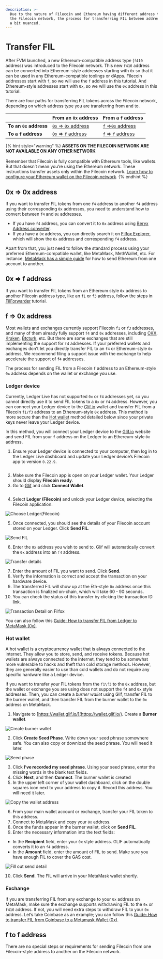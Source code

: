 ```yaml
---
description: >-
  Due to the nature of Filecoin and Ethereum having different address types in
  the Filecoin network, the process for transferring FIL between addresses can be
  a bit nuanced.
---
```


# Transfer FIL

After FVM launched, a new Ethereum-compatible address type (`f410` address) was introduced to the Filecoin network. This new `f410` address can be converted into Ethereum-style addresses starting with `0x` so that it can be used in any Ethereum-compatible toolings or dApps. Filecoin addresses start with `f`, so we will use the `f` address in this tutorial. And Ethereum-style addresses start with `0x`, so we will use the `0x` address in this tutorial.

There are four paths for transferring FIL tokens across the Filecoin network, depending on which address type you are transferring from and to.

|                        | From an `0x` address                                                                                                | From a `f` address                                                                                       |
| ---------------------- | ------------------------------------------------------------------------------------------------------------------- | -------------------------------------------------------------------------------------------------------- |
| **To an `0x` address** | [`0x` => `0x` address](https://docs.filecoin.io/basics/assets/transfer-fil/#eth-style-address-to-eth-style-address) | [`f` =>`0x` address](https://docs.filecoin.io/basics/assets/transfer-fil/#filecoin-to-eth-style-address) |
| **To a `f` address**   | [`0x` => `f` address](https://docs.filecoin.io/basics/assets/transfer-fil/#eth-style-address-to-filecoin)           | [`f` => `f` address](https://docs.filecoin.io/basics/assets/transfer-fil/#filecoin-to-filecoin)          |

{% hint style="warning" %}
**ASSETS ON THE FILECOIN NETWORK ARE NOT AVAILABLE ON ANY OTHER NETWORK**\
\
Remember that Filecoin is fully compatible with Ethereum tools, like wallets. But that doesn’t mean you’re using the Ethereum network. These instructions transfer assets only within the Filecoin network. [Learn how to configure your Ethereum wallet on the Filecoin network](https://docs.filecoin.io/basics/assets/metamask-setup/).
{% endhint %}

## 0x => 0x address

If you want to transfer FIL tokens from one `f4` address to another `f4` address using their corresponding `0x` addresses, you need to understand how to convert between `f4` and `0x` addresses.

* If you have `f4` address, you can convert it to `0x` address using [Beryx Address converter](https://beryx.zondax.ch/address\_converter).
* If you have a `0x` address, you can directly search it on [Filfox Explorer](https://filfox.info/en), which will show the `0x` address and corresponding `f4` address.

Apart from that, you just need to follow the standard process using your preferred Ethereum-compatible wallet, like MetaMask, MethWallet, etc. For instance, [MetaMask has a simple guide](https://support.metamask.io/hc/en-us/articles/360015488931-How-to-send-tokens-from-your-MetaMask-wallet) for how to send Ethereum from one account to another.

## 0x => f address

If you want to transfer FIL tokens from an Ethereum style `0x` address to another Filecoin address type, like an `f1` or `f3` address, follow the steps in [FilForwarder](../../smart-contracts/filecoin-evm-runtime/filforwarder.md) tutorial.

## f => 0x address

Most wallets and exchanges currently support Filecoin `f1` or `f3` addresses, and many of them already fully support `f4` and `0x` addresses, including [OKX](https://www.okx.com/markets/prices/filecoin-fil), [Kraken](https://www.kraken.com/), [Btcturk](https://www.btcturk.com/), etc. But there are some exchanges that are still implementing the support for `f4` addresses. If your preferred wallets and exchanges don’t let you directly transfer FIL to an `f4` or Ethereum-style `0x` address, We recommend filing a support issue with the exchange to help accelerate the support of `f4` addresses.

The process for sending FIL from a Filecoin `f` address to an Ethereum-style `0x` address depends on the wallet or exchange you use.

### Ledger device

Currently, Ledger Live has not supported `0x` or `f4` addresses yet, so you cannot directly use it to send FIL tokens to a `0x` or `f4` address. However, you can connect your Ledger device to the [Glif.io](https://glif.io) wallet and transfer FIL from a Filecoin `f1/f3` address to an Ethereum-style `0x` address. This method is more secure than the [Hot wallet](transfer-fil.md#hot-wallet) method detailed below since your private keys never leave your Ledger device.

In this method, you will connect your Ledger device to the [Glif.io](https://www.glif.io/) website and send FIL from your `f` address on the Ledger to an Ethereum-style `0x` address.

1. Ensure your Ledger device is connected to your computer, then log in to the Ledger Live dashboard and update your Ledger device’s Filecoin app to version `0.22.9`.

<figure><img src="../../.gitbook/assets/basics-assets-transfer-fil-ledger-live.webp" alt=""><figcaption></figcaption></figure>

2. Make sure the Filecoin app is open on your Ledger wallet. Your Ledger should display **Filecoin ready**.
3. Go to [Glif](https://glif.io) and click **Connect Wallet**.

<figure><img src="../../.gitbook/assets/basics-assets-transfer-fil-connect-wallet.webp" alt=""><figcaption></figcaption></figure>

4. Select **Ledger (Filecoin)** and unlock your Ledger device, selecting the Filecoin application.

![Choose Ledger(Filecoin)](../../.gitbook/assets/basics-assets-transfer-fil-ledger-filecoin.webp)

5. Once connected, you should see the details of your Filecoin account stored on your Ledger. Click **Send FIL**.

![Send FIL](../../.gitbook/assets/basics-assets-transfer-fil-send-fil.webp)

6. Enter the `0x` address you wish to send to. Glif will automatically convert the `0x` address into an `f4` address.

![Transfer details](../../.gitbook/assets/basics-assets-transfer-fil-send-detail.webp)

7. Enter the amount of FIL you want to send. Click **Send**.
8. Verify the information is correct and accept the transaction on your hardware device.
9. The transferred FIL will show up at the Eth-style `0x` address once this transaction is finalized on-chain, which will take 60 - 90 seconds.
10. You can check the status of this transfer by clicking the transaction ID link.

![Transaction Detail on Filfox](../../.gitbook/assets/basics-assets-transfer-fil-transaction-detail.webp)

You can also follow this [Guide: How to transfer FIL from Ledger to MetaMask (0x)](https://blog.filecointldr.io/guide-how-to-transfer-fil-from-ledger-to-metamask-0x-9760f869b28e).

### Hot wallet

A hot wallet is a cryptocurrency wallet that is always connected to the internet. They allow you to store, send, and receive tokens. Because hot wallets are always connected to the internet, they tend to be somewhat more vulnerable to hacks and theft than cold storage methods. However, they are generally easier to use than cold wallets and do not require any specific hardware like a Ledger device.

If you want to transfer your FIL tokens from the `f1\f3` to the `0x` address, but the wallet or exchange you are using does not support the `f4` and `0x` style addresses. Then, you can create a _burner wallet_ using Glif, transfer FIL to the burner wallet, and then transfer FIL from the burner wallet to the `0x` address on MetaMask.

1. Navigate to [https://wallet.glif.io/](https://wallet.glif.io/). Create a **Burner wallet**.

![Create burner wallet](../../.gitbook/assets/basics-assets-transfer-fil-burner-wallet.webp)

2. Click **Create Seed Phase**. Write down your seed phrase somewhere safe. You can also copy or download the seed phrase. You will need it later.

![Seed phase](../../.gitbook/assets/basics-assets-transfer-fil-seed-phrase.webp)

3. Click **I’ve recorded my seed phrase**. Using your seed phrase, enter the missing words in the blank text fields.
4. Click **Next**, and then **Connect**. The burner wallet is created
5. In the upper left corner of your wallet dashboard, click on the double squares icon next to your address to copy it. Record this address. You will need it later.

![Copy the wallet address](../../.gitbook/assets/basics-assets-transfer-fil-wallet-address.webp)

6. From your main wallet account or exchange, transfer your FIL token to this address.
7. Connect to MetaMask and copy your `0x` address.
8. Once the funds appear in the burner wallet, click on **Send FIL**.
9. Enter the necessary information into the text fields:

* In the **Recipient** field, enter your `0x` style address. GLIF automatically converts it to an `f4` address.
* In the **Amount** field, enter the amount of FIL to send. Make sure you have enough FIL to cover the GAS cost.

![Fill out send detail](../../.gitbook/assets/basics-assets-transfer-fil-send-detail-burner-wallet.webp)

10. Click **Send**. The FIL will arrive in your MetaMask wallet shortly.

### Exchange

If you are transferring FIL from any exchange to your `0x` address on MetaMask, make sure the exchange supports withdrawing FIL to the `0x` or `f410` address. If not, you will need extra steps to withdraw FIL to your `0x` address. Let’s take Coinbase as an example; you can follow this [Guide: How to transfer FIL from Coinbase to a Metamask Wallet (0x)](https://filecointldr.io/article/guide-how-to-transfer-fil-from-coinbase-to-a-metamask-wallet-0x).

## f to f address <a href="#f-to-f-address" id="f-to-f-address"></a>

There are no special steps or requirements for sending Filecoin from one Filecoin-style address to another on the Filecoin network.
